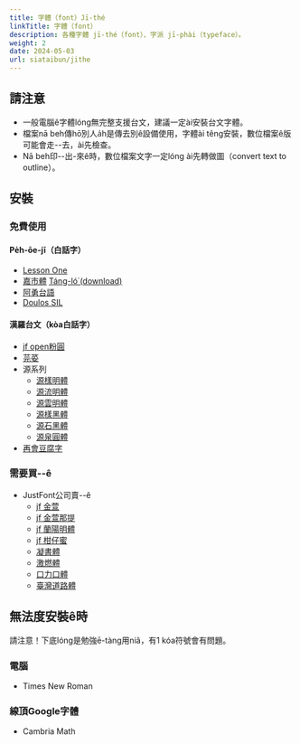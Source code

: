 ```yaml
---
title: 字體（font）Jī-thé
linkTitle: 字體（font）
description: 各種字體 jī-thé（font）、字派 jī-phài（typeface）。
weight: 2
date: 2024-05-03
url: siataibun/jithe
---
```


## 請注意

- 一般電腦ê字體lóng無完整支援台文，建議一定ài安裝台文字體。
- 檔案nā beh傳hō͘別人a̍h是傳去別ê設備使用，字體ài têng安裝，數位檔案ê版可能會走--去，ài先檢查。
- Nā beh印--出-來ê時，數位檔案文字一定lóng ài先轉做圖（convert text to outline）。

## 安裝

### 免費使用

#### Pe̍h-ōe-jī（白話字）

- [Lesson One](https://github.com/ButTaiwan/LessonOne)
- [嘉市體](https://www.chiayi.gov.tw/News_Content.aspx?n=8407&s=641274) [Táng-ló͘ (download)](https://www.chiayi.gov.tw/download/logo/ChiayiCityFont.zip)
- [阿勇台語](https://github.com/aiongg/POJFonts)
- [Doulos SIL](https://software.sil.org/doulos/)

#### 漢羅台文（kòa白話字）

- [jf open粉圓](https://justfont.com/huninn/)
- [芫荽](https://github.com/ButTaiwan/iansui)
- 源系列
  - [源樣明體](https://github.com/ButTaiwan/genyo-font)
  - [源流明體](https://github.com/ButTaiwan/genryu-font)
  - [源雲明體](<https://github.com/ButTaiwan/genwan-font>)
  - [源樣黑體](<https://github.com/ButTaiwan/genyog-font>)
  - [源石黑體](<https://github.com/ButTaiwan/genseki-font>)
  - [源泉圓體](<https://github.com/ButTaiwan/gensen-font>)
- [再會豆腐字](https://tauhu.tw/)

### 需要買--ê

- JustFont公司賣--ê
  - [jf 金萱](https://justfont.com/jinxuan/)
  - [jf 金萱那提](https://justfont.com/jinxuan-latte/)
  - [jf 蘭陽明體](https://justfont.com/lanyangming/)
  - [jf 柑仔蜜](https://justfont.com/kamabit/)
  - [凝書體](https://justfont.com/creamfont/)
  - [激燃體](https://justfont.com/burnfont/)
  - [口力口體](https://justfont.com/kolliko/)
  - [臺灣道路體](https://justfont.com/twroadfont/)

## 無法度安裝ê時

請注意！下底lóng是勉強ē-tàng用niâ，有1 kóa符號會有問題。

### 電腦

- Times New Roman

### 線頂Google字體

- Cambria Math
